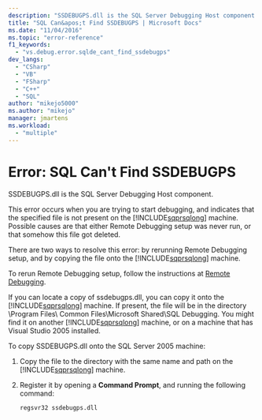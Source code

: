 ```yaml
---
description: "SSDEBUGPS.dll is the SQL Server Debugging Host component."
title: "SQL Can&apos;t Find SSDEBUGPS | Microsoft Docs"
ms.date: "11/04/2016"
ms.topic: "error-reference"
f1_keywords:
  - "vs.debug.error.sqlde_cant_find_ssdebugps"
dev_langs:
  - "CSharp"
  - "VB"
  - "FSharp"
  - "C++"
  - "SQL"
author: "mikejo5000"
ms.author: "mikejo"
manager: jmartens
ms.workload:
  - "multiple"
---
```

# Error: SQL Can&#39;t Find SSDEBUGPS

SSDEBUGPS.dll is the SQL Server Debugging Host component.

This error occurs when you are trying to start debugging, and indicates that the specified file is not present on the [!INCLUDE[sqprsqlong](../debugger/includes/sqprsqlong_md.md)] machine. Possible causes are that either Remote Debugging setup was never run, or that somehow this file got deleted.

There are two ways to resolve this error: by rerunning Remote Debugging setup, and by copying the file onto the [!INCLUDE[sqprsqlong](../debugger/includes/sqprsqlong_md.md)] machine.

To rerun Remote Debugging setup, follow the instructions at [Remote Debugging](../debugger/remote-debugging.md).

If you can locate a copy of ssdebugps.dll, you can copy it onto the [!INCLUDE[sqprsqlong](../debugger/includes/sqprsqlong_md.md)] machine. If present, the file will be in the directory \Program Files\ Common Files\Microsoft Shared\SQL Debugging. You might find it on another [!INCLUDE[sqprsqlong](../debugger/includes/sqprsqlong_md.md)] machine, or on a machine that has Visual Studio 2005 installed.

To copy SSDEBUGPS.dll onto the SQL Server 2005 machine:

1. Copy the file to the directory with the same name and path on the [!INCLUDE[sqprsqlong](../debugger/includes/sqprsqlong_md.md)] machine.

2. Register it by opening a **Command Prompt**, and running the following command:

    ```cmd
    regsvr32 ssdebugps.dll
    ```
